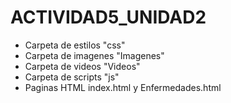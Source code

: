 # ACTIVIDAD5_UNIDAD2

  - Carpeta de estilos "css"
  - Carpeta de imagenes "Imagenes"
  - Carpeta de videos "Videos"
  - Carpeta de scripts "js"
  - Paginas HTML index.html y Enfermedades.html
